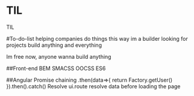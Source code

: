 # TIL
TIL

#To-do-list
helping companies
do things this way
im a builder looking for projects
build anything and everything

Im free now, anyone wanna build anything

##Front-end
    BEM
    SMACSS 
    OOCSS
    ES6
    
##Angular
    Promise chaining .then(data=>{
        return Factory.getUser()
        }).then().catch()
    Resolve
        ui.route resolve data before loading the page
